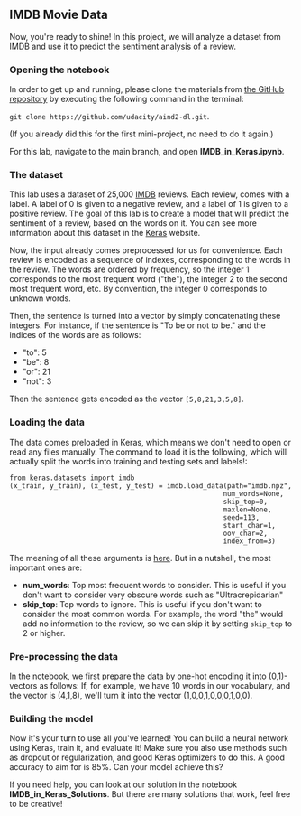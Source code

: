 

## IMDB Movie Data

Now, you're ready to shine! In this project, we will analyze a dataset from IMDB and use it to predict the sentiment analysis of a review.

### Opening the notebook

In order to get up and running, please clone the materials from [the GitHub repository](https://github.com/udacity/aind2-dl.git) by executing the following command in the terminal:

`git clone https://github.com/udacity/aind2-dl.git`. 

(If you already did this for the first mini-project, no need to do it again.)

For this lab, navigate to the main branch, and open **IMDB_in_Keras.ipynb**.

### The dataset

This lab uses a dataset of 25,000 [IMDB](http://www.imdb.com) reviews. Each review, comes with a label. A label of 0 is given to a negative review, and a label of 1 is given to a positive review. The goal of this lab is to create a model that will predict the sentiment of a review, based on the words on it. You can see more information about this dataset in the [Keras](https://keras.io/datasets) website.

Now, the input already comes preprocessed for us for convenience. Each review is encoded as a sequence of indexes, corresponding to the words in the review. The words are ordered by frequency, so the integer 1 corresponds to the most frequent word  ("the"), the integer 2 to the second most frequent word, etc. By convention, the integer 0 corresponds to unknown words.

Then, the sentence is turned into a vector by simply concatenating these integers. For instance, if the sentence is "To be or not to be." and the indices of the words are as follows:

- "to": 5
- "be": 8
- "or": 21
- "not": 3

Then the sentence gets encoded as the vector `[5,8,21,3,5,8]`.

### Loading the data

The data comes preloaded in Keras, which means we don't need to open or read any files manually. The command to load it is the following, which will actually split the words into training and testing sets and labels!:

```
from keras.datasets import imdb
(x_train, y_train), (x_test, y_test) = imdb.load_data(path="imdb.npz",
                                                     num_words=None,
                                                     skip_top=0,
                                                     maxlen=None,
                                                     seed=113,
                                                     start_char=1,
                                                     oov_char=2,
                                                     index_from=3)
```

The meaning of all these arguments is [here](https://keras.io/datasets). But in a nutshell, the most important ones are:

- **num_words**: Top most frequent words to consider. This is useful if you don't want to consider very obscure words such as "Ultracrepidarian"
- **skip_top**: Top words to ignore. This is useful if you don't want to consider the most common words. For example, the word "the" would add no information to the review, so we can skip it by setting `skip_top` to 2 or higher.

### Pre-processing the data

In the notebook, we first prepare the data by one-hot encoding it into (0,1)-vectors as follows: If, for example, we have 10 words in our vocabulary, and the vector is (4,1,8), we'll turn it into the vector (1,0,0,1,0,0,0,1,0,0).

### Building the model

Now it's your turn to use all you've learned! You can build a neural network using Keras, train it, and evaluate it! Make sure you also use methods such as dropout or regularization, and good Keras optimizers to do this. A good accuracy to aim for is 85%. Can your model achieve this?

If you need help, you can look at our solution in the notebook **IMDB_in_Keras_Solutions**. But there are many solutions that work, feel free to be creative!

